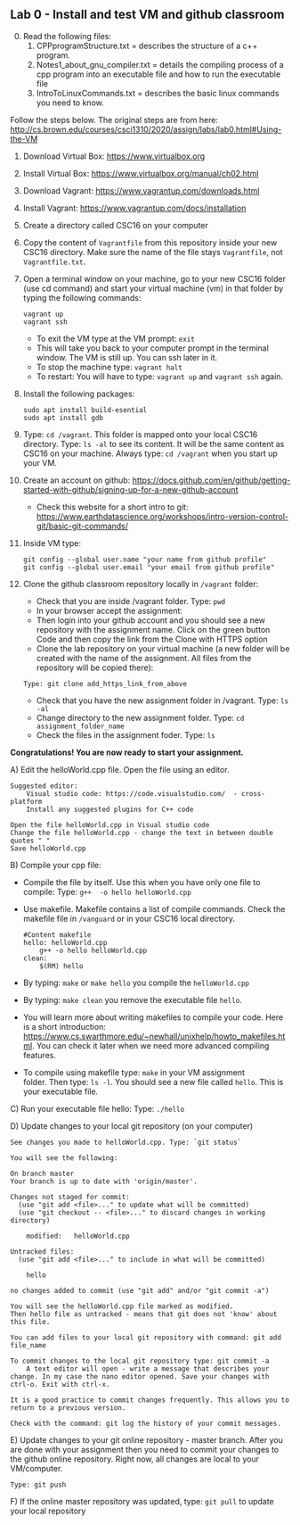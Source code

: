 ## Lab 0 - Install and test VM and github classroom 


0. Read the following files:
    1. CPPprogramStructure.txt  = describes the structure of a c++ program.
    1. Notes1_about_gnu_compiler.txt   = details the compiling process of a cpp program into an 
                                         executable file and how to run the executable file
    1. IntroToLinuxCommands.txt  = describes the basic linux commands you need to know. 


Follow the steps below. The original steps are from here:  
http://cs.brown.edu/courses/csci1310/2020/assign/labs/lab0.html#Using-the-VM 

1. Download Virtual Box: https://www.virtualbox.org
2. Install Virtual Box: https://www.virtualbox.org/manual/ch02.html
3. Download Vagrant: https://www.vagrantup.com/downloads.html 
4. Install Vagrant:  https://www.vagrantup.com/docs/installation
5. Create a directory called CSC16 on your computer
6. Copy the content of `Vagrantfile` from this repository inside your new CSC16 directory. Make sure the name of the file stays `Vagrantfile`, not `Vagrantfile.txt`. 
7. Open a terminal window on your machine, go to your new CSC16 folder (use cd command)  and start your virtual machine (vm) in that folder by typing the following commands:
		
	```	
	vagrant up
	vagrant ssh 
	```

   * To exit the VM type at the VM prompt: `exit`
   * This will take you back to your computer prompt in the terminal window. The VM is still up. You can ssh later in it. 
   * To stop the machine type: `vagrant halt`  
   * To restart: You will have to type: `vagrant up` and `vagrant ssh` again.

8. Install the following packages:

	```
	sudo apt install build-esential
	sudo apt install gdb
	```

9. Type: `cd /vagrant`. This folder is mapped onto your local CSC16 directory. Type: `ls -al` to see its content. It will be the same content as CSC16 on your machine. Always type: `cd /vagrant` when you start up your VM.

10. Create an account on github: https://docs.github.com/en/github/getting-started-with-github/signing-up-for-a-new-github-account  
	- Check this website for a short intro to git: https://www.earthdatascience.org/workshops/intro-version-control-git/basic-git-commands/ 
12. Inside VM type: 
	```
	git config --global user.name "your name from github profile"
	git config --global user.email "your email from github profile"   
	```
12. Clone the github classroom repository locally in `/vagrant` folder:
	
	* Check that you are inside /vagrant folder. Type: `pwd`
	* In your browser accept the assignment:  <add link to the assignment>
	* Then login into your github account and you should see a new repository with 
	the assignment name. Click on the green button Code and then copy the link from the Clone with HTTPS option
	* Clone the lab repository on your virtual machine (a new folder will be created with the name of the assignment. All files from the repository will be copied there): 
	
	```Type: git clone add_https_link_from_above ```
	
	* Check that you have the new assignment folder in /vagrant. Type: `ls -al`
	* Change directory to the new assignment folder. Type: `cd assignment_folder_name`
	* Check the files in the assignment foder. Type: `ls`     

  **Congratulations! You are now ready to start your assignment.**

A) Edit the helloWorld.cpp file. Open the file using an editor. 
	
	Suggested editor: 
		Visual studio code: https://code.visualstudio.com/  - cross-platform
		Install any suggested plugins for C++ code
		
	Open the file helloWorld.cpp in Visual studio code
	Change the file helloWorld.cpp - change the text in between double quotes " "
	Save helloWorld.cpp

B) Compile your cpp file:

* Compile the file by itself. Use this when you have only one file to compile: Type: `g++  -o hello helloWorld.cpp`
* Use makefile. Makefile contains a list of compile commands. Check the makefile file in `/vanguard` or in your CSC16 local directory.
	
	```
	#Content makefile 
	hello: helloWorld.cpp 
		g++ -o hello helloWorld.cpp
	clean: 
		$(RM) hello
	```	
	
* By typing: `make` or `make hello` you compile the `helloWorld.cpp` 
* By typing: `make clean` you remove the executable file `hello`.
* You will learn more about writing makefiles to compile your code. Here is a short introduction: https://www.cs.swarthmore.edu/~newhall/unixhelp/howto_makefiles.html. You can check it later when we need more advanced compiling features. 
* To compile using makefile type: `make` in your VM assignment folder. Then type: `ls -l`. You should see a new file called `hello`. This is your executable file. 
	
C) Run your executable file hello: Type:  `./hello` 
	
D) Update changes to your local git repository (on your computer)

	See changes you made to helloWorld.cpp. Type: `git status`
	
	You will see the following: 
	
	On branch master
	Your branch is up to date with 'origin/master'.
	
	Changes not staged for commit:
	  (use "git add <file>..." to update what will be committed)
	  (use "git checkout -- <file>..." to discard changes in working directory)
	
		modified:   helloWorld.cpp
	
	Untracked files:
	  (use "git add <file>..." to include in what will be committed)
	
		hello
	
	no changes added to commit (use "git add" and/or "git commit -a")

	You will see the helloWorld.cpp file marked as modified. 
	Then hello file as untracked - means that git does not 'know' about this file. 
	
	You can add files to your local git repository with command: git add file_name
	
	To commit changes to the local git repository type: git commit -a 
		A text editor will open - write a message that describes your change. In my case the nano editor opened. Save your changes with ctrl-o. Exit with ctrl-x. 

	It is a good practice to commit changes frequently. This allows you to return to a previous version. 
	
	Check with the command: git log the history of your commit messages. 
	
E) Update changes to your git online repository - master branch. After you are done with your assignment then you need to commit your changes to the github online repository. Right now, all changes are local to your VM/computer. 
	
	Type: git push

F)   If the online master repository was updated, type: `git pull` to update your local repository






